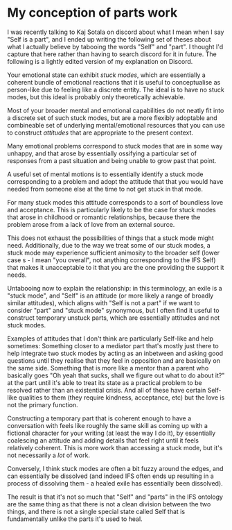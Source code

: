 # My conception of parts work

I was recently talking to Kaj Sotala on discord about what I mean when I say "Self is a part", and I ended up writing the following set of theses about what I actually believe by tabooing the words "Self" and "part". I thought I'd capture that here rather than having to search discord for it in future. The following is a lightly edited version of my explanation on Discord.

Your emotional state can exhibit *stuck modes*, which are essentially a coherent bundle of emotional reactions that it is useful to conceptualise as person-like due to feeling like a discrete entity. The ideal is to have no stuck modes, but this ideal is probably only theoretically achievable.

Most of your broader mental and emotional capabilities do not neatly fit into a discrete set of such stuck modes, but are a more flexibly adoptable and combineable set of underlying mental/emotional resources that you can use to construct *attitudes* that are appropriate to the present context.

Many emotional problems correspond to stuck modes that are in some way unhappy, and that arose by essentially ossifying a particular set of responses from a past situation and being unable to grow past that point.

A useful set of mental motions is to essentially identify a stuck mode corresponding to a problem and adopt the attitude that that you would have needed from someone else at the time to not get stuck in that mode.

For many stuck modes this attitude corresponds to a sort of boundless love and acceptance. This is particularly likely to be the case for stuck modes that arose in childhood or romantic relationships, because there the problem arose from a lack of love from an external source.

This does not exhaust the possibilities of things that a stuck mode might need.
Additionally, due to the way we treat some of our stuck modes, a stuck mode may experience sufficient animosity to the broader self (lower case s - I mean "you overall", not anything corresponding to the IFS Self) that makes it unacceptable to it that you are the one providing the support it needs.

Untabooing now to explain the relationship: in this terminology, an exile is a "stuck mode", and "Self" is an attitude (or more likely a range of broadly similar attitudes), which aligns with "Self is not a part" if we want to consider "part" and "stuck mode" synonymous, but I often find it useful to construct temporary unstuck parts, which are essentially attitudes and not stuck modes.

Examples of attitudes that I don't think are particularly Self-like and help sometimes: Something closer to a mediator part that's mostly just there to help integrate two stuck modes by acting as an inbetween and asking good questions until they realise that they feel in opposition and are basically on the same side. Something that is more like a mentor than a parent who basically goes "Oh yeah that sucks, shall we figure out what to do about it?" at the part until it's able to treat its state as a practical problem to be resolved rather than an existential crisis.
And all of these have certain Self-like qualities to them (they require kindness, acceptance, etc) but the love is not the primary function.

Constructing a temporary part that is coherent enough to have a conversation with feels like roughly the same skill as coming up with a fictional character for your writing (at least the way I do it), by essentially coalescing an attitude and adding details that feel right until it feels relatively coherent. This is more work than accessing a stuck mode, but it's not necessarily a *lot* of work.

Conversely, I think stuck modes are often a bit fuzzy around the edges, and can essentially be dissolved (and indeed IFS often ends up resulting in a process of dissolving them - a healed exile has essentially been dissolved).

The result is that it's not so much that "Self" and "parts" in the IFS ontology are the same thing as that there is not a clean division between the two things, and there is not a single special state called Self that is fundamentally unlike the parts it's used to heal.
